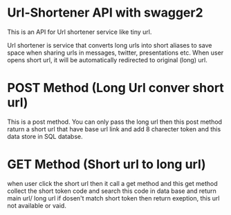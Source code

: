 # Url-Shortener API with swagger2
This is an API for Url shortener service like tiny url. 

Url shortener is service that converts long urls into short aliases to save space when sharing urls in messages, twitter, presentations etc.
When user opens short url, it will be automatically redirected to original (long) url.

# POST Method (Long Url conver short url)
  This is a post method. You can only pass the long url then this post method raturn a short url that have base url link and add 8 charecter token and this data store in SQL databse.
  
  
# GET Method (Short url to long url)
  when user click the short url then it call a get method and this get method collect the short token code and search this code in data base and return main url/ long url if dosen't match short token then return exeption, this url not available or vaid.
  

